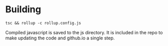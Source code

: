 # Building

```shell
tsc && rollup -c rollup.config.js
```

Compiled javascript is saved to the js directory. It is included in the repo to make updating the code and github.io a single step.

